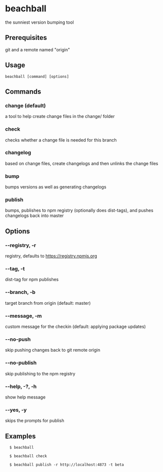 <!--
If making changes, don't forget to update the version under packages/beachball/README.md too!
-->

# beachball

the sunniest version bumping tool

## Prerequisites

git and a remote named "origin"

## Usage

```
beachball [command] [options]
```

## Commands

### change (default)

a tool to help create change files in the change/ folder

### check

checks whether a change file is needed for this branch

### changelog

based on change files, create changelogs and then unlinks the change files

### bump

bumps versions as well as generating changelogs

### publish

bumps, publishes to npm registry (optionally does dist-tags), and pushes changelogs back into master

## Options

### --registry, -r

registry, defaults to https://registry.npmjs.org

### --tag, -t

dist-tag for npm publishes

### --branch, -b

target branch from origin (default: master)

### --message, -m

custom message for the checkin (default: applying package updates)

### --no-push

skip pushing changes back to git remote origin

### --no-publish

skip publishing to the npm registry

### --help, -?, -h

show help message

### --yes, -y

skips the prompts for publish

## Examples

```
  $ beachball

  $ beachball check

  $ beachball publish -r http://localhost:4873 -t beta
```

<!--
If making changes, don't forget to update the version under packages/beachball/README.md too!
-->
